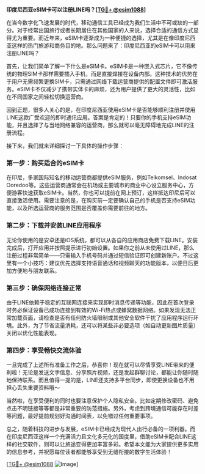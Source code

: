 **印度尼西亚eSIM卡可以注册LINE吗？[[TG💪+ @esim1088](https://t.me/s/esim1088)]**

在当今数字化飞速发展的时代，移动通信工具已经成为我们生活中不可或缺的一部分。对于经常出国旅行或者长期居住在其他国家的人来说，选择合适的通信方式显得尤为重要。而近年来，eSIM卡逐渐成为一种便捷的选择，尤其是在像印度尼西亚这样的热门旅游和商务目的地。那么问题来了：印度尼西亚的eSIM卡可以用来注册LINE吗？

首先，让我们简单了解一下什么是eSIM卡。eSIM卡是一种嵌入式芯片，它不像传统的物理SIM卡那样需要插入手机，而是直接焊接在设备内部。这种技术的优势在于用户无需频繁更换SIM卡，只需通过网络下载运营商提供的配置文件即可激活服务。eSIM卡不仅减少了携带实体卡的麻烦，还为用户提供了更大的灵活性，比如在不同国家之间轻松切换运营商。

回到正题，很多人关心的是，在印度尼西亚使用eSIM卡是否能够顺利注册并使用LINE这款广受欢迎的即时通讯应用。答案是肯定的！只要你的手机支持eSIM功能，并且选择了与当地网络兼容的运营商，那么就可以毫无障碍地完成LINE的注册流程。

接下来，我们就来详细探讨一下具体的操作步骤：

### 第一步：购买适合的eSIM卡

在印尼，多家国际知名的移动运营商都提供eSIM服务，例如Telkomsel、Indosat Ooredoo等。这些运营商通常会在机场或主要城市的商业中心设立服务中心，方便游客快速获取eSIM卡。当然，你也可以提前在网上预订，这样抵达印尼后可以直接激活使用。需要注意的是，在购买前一定要确认自己的手机是否支持eSIM功能，以及所选运营商的服务范围是否覆盖你需要前往的地方。

### 第二步：下载并安装LINE应用程序

无论你使用的是安卓还是iOS系统，都可以从各自的应用商店免费下载LINE。安装完成后，打开应用并按照提示进行初始设置。如果你之前从未使用过LINE，那么注册过程非常简单——只需输入手机号码并通过短信验证即可创建新账户。不过这里有一个小技巧：建议优先选择支持语音通话和视频聊天的功能版本，以便日后更加方便地与朋友联系。

### 第三步：确保网络连接正常

由于LINE依赖于稳定的互联网连接来实现即时消息传递等功能，因此在首次登录时务必保证设备已成功连接到有效的Wi-Fi热点或蜂窝数据网络。如果发现无法正常加载页面，请检查是否有任何防火墙限制或其他安全软件干扰了应用程序运行环境。此外，为了节省流量消耗，还可以将某些非必要选项（如自动更新图片质量）关闭以优化性能表现。

### 第四步：享受畅快交流体验

一旦完成了上述所有准备工作之后，恭喜你！现在就可以尽情享受LINE带来的便利啦！无论是发送文字信息、分享照片视频，还是发起群聊讨论，都能让你随时随地保持联系。而且值得一提的是，LINE还支持多平台同步，即使更换设备也不用担心丢失重要资料哦～

当然啦，在享受便利的同时也要注意保护个人隐私安全。比如定期修改密码、避免点击不明链接等等都是非常重要的防范措施。另外，考虑到跨境通信可能存在时差等问题，最好提前规划好沟通时间表，以免错过任何重要事项。

总之，随着科技的进步与发展，eSIM卡已经成为现代人出行必备的一项利器。而在印度尼西亚这样一个充满活力且文化多元化的国度里，借助eSIM卡配合LINE这样的社交软件，则可以让旅途变得更加丰富多彩。希望本文能为大家提供更多实用的信息参考，并祝愿每位读者都能够享受到无缝衔接的数字生活体验！

[[TG💪+ @esim1088](https://t.me/s/esim1088) ![Image](https://i.postimg.cc/4NQfJmqS/Snipaste-2025-05-13-00-14-12.png)]